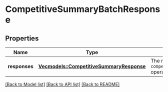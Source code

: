 # CompetitiveSummaryBatchResponse

## Properties

Name | Type | Description | Notes
------------ | ------------- | ------------- | -------------
**responses** | [**Vec<models::CompetitiveSummaryResponse>**](CompetitiveSummaryResponse.md) | The response list for the `competitiveSummaryBatch` operation. | 

[[Back to Model list]](../README.md#documentation-for-models) [[Back to API list]](../README.md#documentation-for-api-endpoints) [[Back to README]](../README.md)


